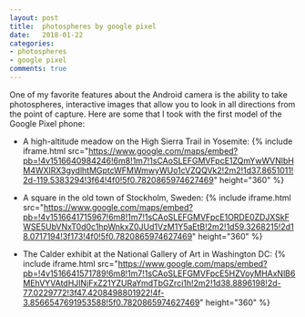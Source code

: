 ```yaml
---
layout: post
title:  photospheres by google pixel
date:   2018-01-22
categories:
- photospheres
- google pixel
comments: true
---
```


One of my favorite features about the Android camera is the ability to take photospheres, interactive images that allow you to look in all directions from the point of capture. Here are some that I took with the first model of the Google Pixel phone:

- A high-altitude meadow on the High Sierra Trail in Yosemite:
{% include iframe.html src="https://www.google.com/maps/embed?pb=!4v1516640984246!6m8!1m7!1sCAoSLEFGMVFpcE1ZQmYwWVNlbHM4WXlRX3gydlhtMGptcWFMWmwyWUo1cVZQQVk2!2m2!1d37.8651011!2d-119.5383294!3f64!4f0!5f0.7820865974627469" height="360" %}

- A square in the old town of Stockholm, Sweden:
{% include iframe.html src="https://www.google.com/maps/embed?pb=!4v1516641715967!6m8!1m7!1sCAoSLEFGMVFpcE1ORDE0ZDJXSkFWSE5UbVNxT0d0c1hpWnkxZ0JUd1VzM1Y5aEtB!2m2!1d59.3268215!2d18.0717194!3f173!4f0!5f0.7820865974627469" height="360" %}

- The Calder exhibit at the National Gallery of Art in Washington DC:
{% include iframe.html src="https://www.google.com/maps/embed?pb=!4v1516641571789!6m8!1m7!1sCAoSLEFGMVFpcE5HZVoyMHAxNlB6MEhVYVAtdHJINjFxZ21YZURaYmdTbGZrci1h!2m2!1d38.8896198!2d-77.0229772!3f47.4208498801922!4f-3.8566547691953588!5f0.7820865974627469" height="360" %}
